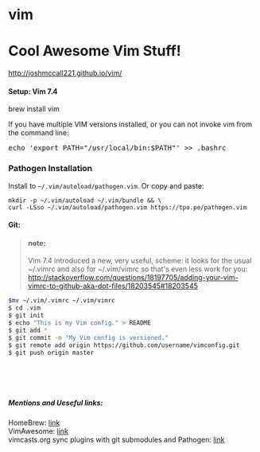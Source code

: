 vim
===

Cool Awesome Vim Stuff!
==

http://joshmccall221.github.io/vim/

<h4>
<a id="setup-vim-74" class="anchor" href="#setup-vim-74" aria-hidden="true"><span class="octicon octicon-link"></span></a>Setup: Vim 7.4</h4>

<p>brew install vim</p>

<p>If you have multiple VIM versions installed, or you can not invoke vim from the command line:</p>
		
<pre>
echo 'export PATH="/usr/local/bin:$PATH"' &gt;&gt; .bashrc
</pre>

<h3>
Pathogen Installation
</h3>

<p>Install to <code>~/.vim/autoload/pathogen.vim</code>.  Or copy and paste:</p>

<pre><code>mkdir -p ~/.vim/autoload ~/.vim/bundle &amp;&amp; \
curl -LSso ~/.vim/autoload/pathogen.vim https://tpo.pe/pathogen.vim
</code></pre>


<h4>
<a id="git" class="anchor" href="#git" aria-hidden="true"><span class="octicon octicon-link"></span></a>Git:</h4>

<blockquote>

<h4>
<a id="note" class="anchor" href="#note" aria-hidden="true"><span class="octicon octicon-link"></span></a>note:</h4>

<p>Vim 7.4 introduced a new, very useful, scheme: it looks for the usual ~/.vimrc and also for ~/.vim/vimrc so that's even less work for you:
<a href="http://stackoverflow.com/questions/18197705/adding-your-vim-vimrc-to-github-aka-dot-files/18203545#18203545">http://stackoverflow.com/questions/18197705/adding-your-vim-vimrc-to-github-aka-dot-files/18203545#18203545</a></p>
</blockquote>


```bash
$mv ~/.vim/.vimrc ~/.vim/vimrc  
$ cd .vim  
$ git init  
$ echo "This is my Vim config." > README  
$ git add *  
$ git commit -m "My Vim config is versioned."  
$ git remote add origin https://github.com/username/vimconfig.git  
$ git push origin master  
```
</br>
</br>
</br>
<h5>Mentions and Ueseful links:</h5>
<p>
HomeBrew: <a href="http://brew.sh/">link</a><br/>
VimAwesome: <a href="http://vimawesome.com/plugin/the-nerd-tree">link</a><br/>
vimcasts.org sync plugins with git submodules and Pathogen: <a href="http://vimcasts.org/episodes/synchronizing-plugins-with-git-submodules-and-pathogen/">link</a>
 <p/>
      </section>
    </div>
